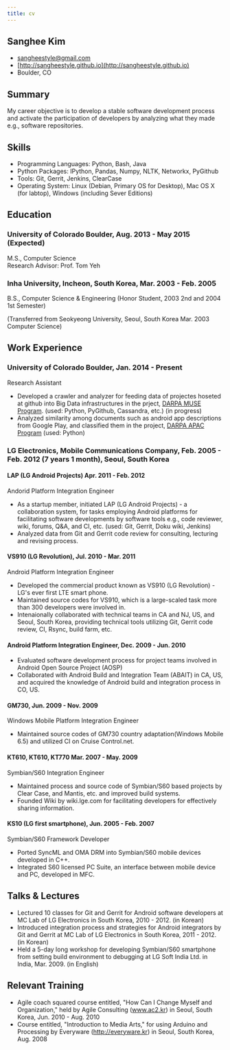 ```yaml
---
title: cv
---
```


## Sanghee Kim

* sangheestyle@gmail.com
* [http://sangheestyle.github.io](http://sangheestyle.github.io)
* Boulder, CO

## Summary

My career objective is to develop a stable software development process and activate the participation of developers by analyzing what they made e.g., software repositories.

## Skills

* Programming Languages: Python, Bash, Java
* Python Packages: IPython, Pandas, Numpy, NLTK, Networkx, PyGithub
* Tools: Git, Gerrit, Jenkins, ClearCase
* Operating System: Linux (Debian, Primary OS for Desktop), Mac OS X (for labtop), Windows (including Sever Editions)

## Education

### University of Colorado Boulder, Aug. 2013 - May 2015 (Expected)  
M.S., Computer Science  
Research Advisor: Prof. Tom Yeh  

### Inha University, Incheon, South Korea, Mar. 2003 - Feb. 2005
B.S., Computer Science & Engineering (Honor Student, 2003 2nd and 2004 1st Semester)

(Transferred from Seokyeong University, Seoul, South Korea Mar. 2003
Computer Science)  

## Work Experience

### University of Colorado Boulder, Jan. 2014 - Present  
Research Assistant

* Developed a crawler and analyzer for feeding data of projectes hoseted at github into Big Data infrastructures in the prject, [DARPA MUSE Program](http://www.darpa.mil/Our_Work/I2O/Programs/Mining_and_Understanding_Software_Enclaves_(MUSE).aspx). (used: Python, PyGithub, Cassandra, etc.) (in progress)
* Analyzed similarity among documents such as android app descriptions from Google Play, and classified them in the project, [DARPA APAC Program](http://www.darpa.mil/Our_Work/I2O/Programs/Automated_Program_Analysis_for_Cybersecurity_(APAC).aspx) (used: Python)

### LG Electronics, Mobile Communications Company, Feb. 2005 - Feb. 2012 (7 years 1 month), Seoul, South Korea

#### LAP (LG Android Projects) Apr. 2011 - Feb. 2012  
Andorid Platform Integration Engineer

* As a startup member, initiated LAP (LG Android Projects) - a collaboration system, for tasks employing Android platforms for facilitating software developments by software tools e.g., code reviewer, wiki, forums, Q&A, and CI, etc. (used: Git, Gerrit, Doku wiki, Jenkins)
* Analyzed data from Git and Gerrit code review for consulting, lecturing and revising process.

#### VS910 (LG Revolution), Jul. 2010 - Mar. 2011  
Android Platform Integration Engineer

* Developed the commercial product known as VS910 (LG Revolution) - LG's ever first LTE smart phone.
* Maintained source codes for VS910, which is a large-scaled task more than 300 developers were involved in.
* Intenaionally collaborated with technical teams in CA and NJ, US, and Seoul, South Korea, providing technical tools utilizing Git, Gerrit code review, CI, Rsync, build farm, etc.

#### Android Platform Integration Engineer, Dec. 2009 - Jun. 2010  

* Evaluated software development process for project teams involved in Android Open Source Project (AOSP)
* Collaborated with Android Build and Integration Team (ABAIT) in CA, US, and acquired the knowledge of Android build and integration process in CO, US.

#### GM730, Jun. 2009 - Nov. 2009  
Windows Mobile Platform Integration Engineer

* Maintained source codes of GM730 country adaptation(Windows Mobile 6.5) and utilized CI on Cruise Control.net.

#### KT610, KT610, KT770 Mar. 2007 - May. 2009  
Symbian/S60 Integration Engineer

* Maintained process and source code of Symbian/S60 based projects by Clear Case, and Mantis, etc. and improved build systems. 
* Founded Wiki by wiki.lge.com for facilitating developers for effectively sharing information.

#### KS10 (LG first smartphone), Jun. 2005 - Feb. 2007  
Symbian/S60 Framework Developer

* Ported SyncML and OMA DRM into Symbian/S60 mobile devices developed in C++.
* Integrated S60 licensed PC Suite, an interface between mobile device and PC, developed in MFC.

## Talks & Lectures

* Lectured 10 classes for Git and Gerrit for Android software developers at MC Lab of LG Electronics in South Korea, 2010 - 2012. (in Korean)
* Introduced integration process and strategies for Android integrators by Git and Gerrit at MC Lab of LG Electronics in South Korea, 2011 - 2012. (in Korean)
* Held a 5-day long workshop for developing Symbian/S60 smartphone from setting build environment to debugging at LG Soft India Ltd. in India, Mar. 2009. (in English)

## Relevant Training

* Agile coach squared course entitled, "How Can I Change Myself and Organization," held by Agile Consulting (www.ac2.kr) in Seoul, South Korea, Jun. 2010 - Aug. 2010 
* Course entitled, "Introduction to Media Arts," for using Arduino and Processing by Everyware (http://everyware.kr) in Seoul, South Korea, Aug. 2008
